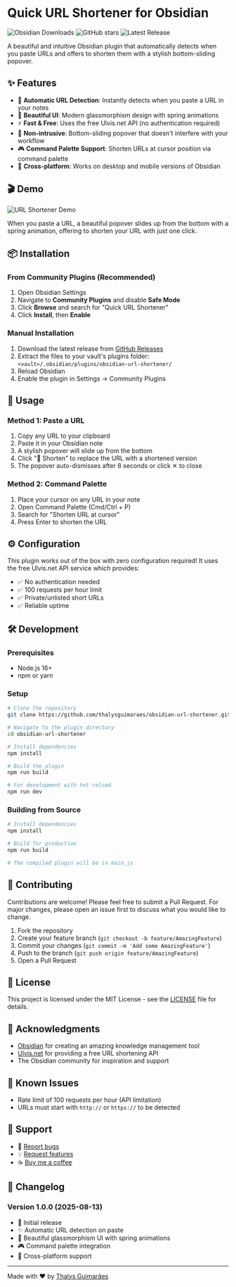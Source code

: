 # Quick URL Shortener for Obsidian

![Obsidian Downloads](https://img.shields.io/badge/dynamic/json?logo=obsidian&color=%23483699&label=downloads&query=%24%5B%22obsidian-url-shortener%22%5D.downloads&url=https%3A%2F%2Fraw.githubusercontent.com%2Fobsidianmd%2Fobsidian-releases%2Fmaster%2Fcommunity-plugin-stats.json)
![GitHub stars](https://img.shields.io/github/stars/thalysguimaraes/obsidian-url-shortener?style=flat)
![Latest Release](https://img.shields.io/github/v/release/thalysguimaraes/obsidian-url-shortener)

A beautiful and intuitive Obsidian plugin that automatically detects when you paste URLs and offers to shorten them with a stylish bottom-sliding popover.

## ✨ Features

- 🔗 **Automatic URL Detection**: Instantly detects when you paste a URL in your notes
- 🎨 **Beautiful UI**: Modern glassmorphism design with spring animations
- ⚡ **Fast & Free**: Uses the free Ulvis.net API (no authentication required)
- 🎯 **Non-intrusive**: Bottom-sliding popover that doesn't interfere with your workflow
- 🎮 **Command Palette Support**: Shorten URLs at cursor position via command palette
- 📱 **Cross-platform**: Works on desktop and mobile versions of Obsidian

## 🎬 Demo

![URL Shortener Demo](https://github.com/thalysguimaraes/obsidian-url-shortener/assets/demo.gif)

When you paste a URL, a beautiful popover slides up from the bottom with a spring animation, offering to shorten your URL with just one click.

## 📦 Installation

### From Community Plugins (Recommended)

1. Open Obsidian Settings
2. Navigate to **Community Plugins** and disable **Safe Mode**
3. Click **Browse** and search for "Quick URL Shortener"
4. Click **Install**, then **Enable**

### Manual Installation

1. Download the latest release from [GitHub Releases](https://github.com/thalysguimaraes/obsidian-url-shortener/releases)
2. Extract the files to your vault's plugins folder: `<vault>/.obsidian/plugins/obsidian-url-shortener/`
3. Reload Obsidian
4. Enable the plugin in Settings → Community Plugins

## 🚀 Usage

### Method 1: Paste a URL
1. Copy any URL to your clipboard
2. Paste it in your Obsidian note
3. A stylish popover will slide up from the bottom
4. Click "🔗 Shorten" to replace the URL with a shortened version
5. The popover auto-dismisses after 8 seconds or click ✕ to close

### Method 2: Command Palette
1. Place your cursor on any URL in your note
2. Open Command Palette (Cmd/Ctrl + P)
3. Search for "Shorten URL at cursor"
4. Press Enter to shorten the URL

## ⚙️ Configuration

This plugin works out of the box with zero configuration required! It uses the free Ulvis.net API service which provides:

- ✅ No authentication needed
- ✅ 100 requests per hour limit
- ✅ Private/unlisted short URLs
- ✅ Reliable uptime

## 🛠️ Development

### Prerequisites
- Node.js 16+
- npm or yarn

### Setup
```bash
# Clone the repository
git clone https://github.com/thalysguimaraes/obsidian-url-shortener.git

# Navigate to the plugin directory
cd obsidian-url-shortener

# Install dependencies
npm install

# Build the plugin
npm run build

# For development with hot reload
npm run dev
```

### Building from Source
```bash
# Install dependencies
npm install

# Build for production
npm run build

# The compiled plugin will be in main.js
```

## 🤝 Contributing

Contributions are welcome! Please feel free to submit a Pull Request. For major changes, please open an issue first to discuss what you would like to change.

1. Fork the repository
2. Create your feature branch (`git checkout -b feature/AmazingFeature`)
3. Commit your changes (`git commit -m 'Add some AmazingFeature'`)
4. Push to the branch (`git push origin feature/AmazingFeature`)
5. Open a Pull Request

## 📝 License

This project is licensed under the MIT License - see the [LICENSE](LICENSE) file for details.

## 🙏 Acknowledgments

- [Obsidian](https://obsidian.md/) for creating an amazing knowledge management tool
- [Ulvis.net](https://ulvis.net) for providing a free URL shortening API
- The Obsidian community for inspiration and support

## 🐛 Known Issues

- Rate limit of 100 requests per hour (API limitation)
- URLs must start with `http://` or `https://` to be detected

## 📮 Support

- 🐛 [Report bugs](https://github.com/thalysguimaraes/obsidian-url-shortener/issues)
- 💡 [Request features](https://github.com/thalysguimaraes/obsidian-url-shortener/issues)
- ☕ [Buy me a coffee](https://buymeacoffee.com/thalysguimaraes)

## 🔄 Changelog

### Version 1.0.0 (2025-08-13)
- 🎉 Initial release
- ✨ Automatic URL detection on paste
- 🎨 Beautiful glassmorphism UI with spring animations
- 🎮 Command palette integration
- 📱 Cross-platform support

---

Made with ❤️ by [Thalys Guimarães](https://github.com/thalysguimaraes)